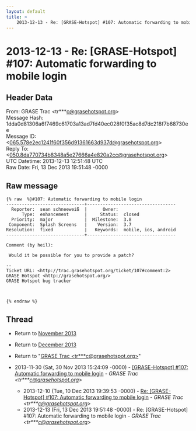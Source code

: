 ```yaml
---
layout: default
title: >
    2013-12-13 - Re: [GRASE-Hotspot] #107: Automatic forwarding to mobile login
---
```


# 2013-12-13 - Re: [GRASE-Hotspot] #107: Automatic forwarding to mobile login

## Header Data

From: GRASE Trac \<tr***c@grasehotspot.org\><br>
Message Hash: 1dda0d81306a6f7469c61703a13ad7fd40ec028f0f35ac8d7dc218f7b68730ee<br>
Message ID: \<065.578e2ec1241f60f356d91361663d937d@grasehotspot.org\><br>
Reply To: \<050.8da770734b8348a5e27666a4e820a2cc@grasehotspot.org\><br>
UTC Datetime: 2013-12-13 12:51:48 UTC<br>
Raw Date: Fri, 13 Dec 2013 19:51:48 -0000<br>

## Raw message

```
{% raw  %}#107: Automatic forwarding to mobile login
------------------------------+----------------------------------
  Reporter:  sean schneeweiß  |      Owner:
      Type:  enhancement      |     Status:  closed
  Priority:  major            |  Milestone:  3.8
 Component:  Splash Screens   |    Version:  3.7
Resolution:  fixed            |   Keywords:  mobile, ios, android
------------------------------+----------------------------------

Comment (by heil):

 Would it be possible for you to provide a patch?

--
Ticket URL: <http://trac.grasehotspot.org/ticket/107#comment:2>
GRASE Hotspot <http://grasehotspot.org/>
GRASE Hotspot bug tracker



{% endraw %}
```

## Thread

+ Return to [November 2013](/archive/2013/11)
+ Return to [December 2013](/archive/2013/12)

+ Return to "[GRASE Trac <tr***c<span>@</span>grasehotspot.org>](/authors/tr___c_at_grasehotspot_org)"

+ 2013-11-30 (Sat, 30 Nov 2013 15:24:09 -0000) - [[GRASE-Hotspot]  #107: Automatic forwarding to mobile login](/archive/2013/11/35143a4a16e60d073fb203aa15a907f56e8435ca79f6eba5ce4582759543228b) - _GRASE Trac \<tr***c@grasehotspot.org\>_
  + 2013-12-10 (Tue, 10 Dec 2013 19:39:53 -0000) - [Re: [GRASE-Hotspot] #107: Automatic forwarding to mobile login](/archive/2013/12/c6cfe567241474ec555a295109b10e846d65ba150bbc7210372eca4f23831681) - _GRASE Trac \<tr***c@grasehotspot.org\>_
  + 2013-12-13 (Fri, 13 Dec 2013 19:51:48 -0000) - Re: [GRASE-Hotspot] #107: Automatic forwarding to mobile login - _GRASE Trac \<tr***c@grasehotspot.org\>_

